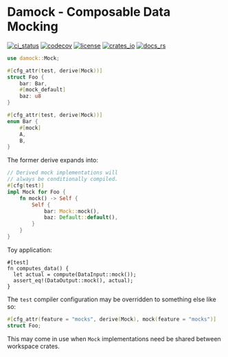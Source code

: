 # Damock - Composable Data Mocking

[![ci_status](https://img.shields.io/github/actions/workflow/status/gibbz00/damock/ci.yaml?style=for-the-badge)](https://github.com/gibbz00/damock/actions/workflows/ci.yaml)
[![codecov](https://img.shields.io/codecov/c/gh/gibbz00/damock?token=5lHDbjv0AQ&style=for-the-badge)](https://codecov.io/gh/gibbz00/damock)
[![license](https://img.shields.io/github/license/gibbz00/damock.svg?style=for-the-badge)](https://github.com/gibbz00/damock/blob/main/LICENSE.md)
[![crates_io](https://img.shields.io/crates/v/damock.svg?style=for-the-badge)](https://crates.io/crates/damock)
[![docs_rs](https://img.shields.io/docsrs/damock/latest.svg?style=for-the-badge)](https://docs.rs/damock)

```rust
use damock::Mock;

#[cfg_attr(test, derive(Mock))]
struct Foo {
    bar: Bar,
    #[mock_default]
    baz: u8
}

#[cfg_attr(test, derive(Mock))]
enum Bar {
    #[mock]
    A,
    B,
}
```

The former derive expands into:

```rust
// Derived mock implementations will
// always be conditionally compiled.
#[cfg(test)]
impl Mock for Foo {
    fn mock() -> Self {
        Self {
            bar: Mock::mock(),
            baz: Default::default(),
        }
    }
}
```

Toy application:

```no_compile
#[test]
fn computes_data() {
  let actual = compute(DataInput::mock());
  assert_eq!(DataOutput::mock(), actual);
}
```

The `test` compiler configuration may be overridden to something else like so:

```rust
#[cfg_attr(feature = "mocks", derive(Mock), mock(feature = "mocks")]
struct Foo;
```

This may come in use when `Mock` implementations need be shared between workspace crates.
